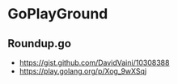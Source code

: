 # GoPlayGround

## Roundup.go
- https://gist.github.com/DavidVaini/10308388
- https://play.golang.org/p/Xog_9wXSqj

